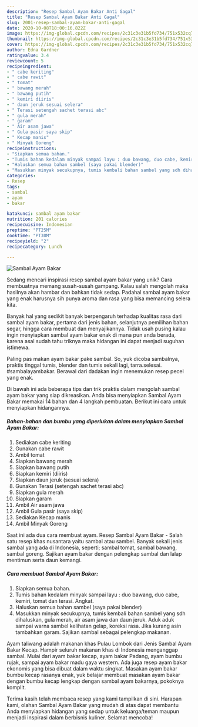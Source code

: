 ```yaml
---
description: "Resep Sambal Ayam Bakar Anti Gagal"
title: "Resep Sambal Ayam Bakar Anti Gagal"
slug: 2001-resep-sambal-ayam-bakar-anti-gagal
date: 2020-10-08T18:00:16.822Z
image: https://img-global.cpcdn.com/recipes/2c31c3e31b5fd734/751x532cq70/sambal-ayam-bakar-foto-resep-utama.jpg
thumbnail: https://img-global.cpcdn.com/recipes/2c31c3e31b5fd734/751x532cq70/sambal-ayam-bakar-foto-resep-utama.jpg
cover: https://img-global.cpcdn.com/recipes/2c31c3e31b5fd734/751x532cq70/sambal-ayam-bakar-foto-resep-utama.jpg
author: Edna Gardner
ratingvalue: 3.4
reviewcount: 5
recipeingredient:
- " cabe keriting"
- " cabe rawit"
- " tomat"
- " bawang merah"
- " bawang putih"
- " kemiri diiris"
- " daun jeruk sesuai selera"
- " Terasi setengah sachet terasi abc"
- " gula merah"
- " garam"
- " Air asam jawa"
- " Gula pasir saya skip"
- " Kecap manis"
- " Minyak Goreng"
recipeinstructions:
- "Siapkan semua bahan."
- "Tumis bahan kedalam minyak sampai layu : duo bawang, duo cabe, kemiri, tomat dan terasi. Angkat."
- "Haluskan semua bahan sambel (saya pakai blender)"
- "Masukkan minyak secukupnya, tumis kembali bahan sambel yang sdh dihaluskan, gula merah, air asam jawa dan daun jeruk. Aduk aduk sampai warna sambel kelihatan gelap, koreksi rasa. Jika kurang asin tambahkan garam. Sajikan sambal sebagai pelengkap makanan."
categories:
- Resep
tags:
- sambal
- ayam
- bakar

katakunci: sambal ayam bakar 
nutrition: 201 calories
recipecuisine: Indonesian
preptime: "PT25M"
cooktime: "PT30M"
recipeyield: "2"
recipecategory: Lunch

---
```



![Sambal Ayam Bakar](https://img-global.cpcdn.com/recipes/2c31c3e31b5fd734/751x532cq70/sambal-ayam-bakar-foto-resep-utama.jpg)

Sedang mencari inspirasi resep sambal ayam bakar yang unik? Cara membuatnya memang susah-susah gampang. Kalau salah mengolah maka hasilnya akan hambar dan bahkan tidak sedap. Padahal sambal ayam bakar yang enak harusnya sih punya aroma dan rasa yang bisa memancing selera kita.

Banyak hal yang sedikit banyak berpengaruh terhadap kualitas rasa dari sambal ayam bakar, pertama dari jenis bahan, selanjutnya pemilihan bahan segar, hingga cara membuat dan menyajikannya. Tidak usah pusing kalau ingin menyiapkan sambal ayam bakar enak di mana pun anda berada, karena asal sudah tahu triknya maka hidangan ini dapat menjadi suguhan istimewa.

Paling pas makan ayam bakar pake sambal. So, yuk dicoba sambalnya, praktis tinggal tumis, blender dan tumis sekali lagi, tarra.selesai. #sambalayambakar. Berawal dari dadakan ingin menemukan resep pecel yang enak.


Di bawah ini ada beberapa tips dan trik praktis dalam mengolah sambal ayam bakar yang siap dikreasikan. Anda bisa menyiapkan Sambal Ayam Bakar memakai 14 bahan dan 4 langkah pembuatan. Berikut ini cara untuk menyiapkan hidangannya.

<!--inarticleads1-->

##### Bahan-bahan dan bumbu yang diperlukan dalam menyiapkan Sambal Ayam Bakar:

1. Sediakan  cabe keriting
1. Gunakan  cabe rawit
1. Ambil  tomat
1. Siapkan  bawang merah
1. Siapkan  bawang putih
1. Siapkan  kemiri (diiris)
1. Siapkan  daun jeruk (sesuai selera)
1. Gunakan  Terasi (setengah sachet terasi abc)
1. Siapkan  gula merah
1. Siapkan  garam
1. Ambil  Air asam jawa
1. Ambil  Gula pasir (saya skip)
1. Sediakan  Kecap manis
1. Ambil  Minyak Goreng


Saat ini ada dua cara membuat ayam. Resep Sambal Ayam Bakar - Salah satu resep khas nusantara yaitu sambal atau sambel. Banyak sekali jenis sambal yang ada di Indonesia, seperti; sambal tomat, sambal bawang, sambal goreng. Sajikan ayam bakar dengan pelengkap sambal dan lalap mentimun serta daun kemangi. 

<!--inarticleads2-->

##### Cara membuat Sambal Ayam Bakar:

1. Siapkan semua bahan.
1. Tumis bahan kedalam minyak sampai layu : duo bawang, duo cabe, kemiri, tomat dan terasi. Angkat.
1. Haluskan semua bahan sambel (saya pakai blender)
1. Masukkan minyak secukupnya, tumis kembali bahan sambel yang sdh dihaluskan, gula merah, air asam jawa dan daun jeruk. Aduk aduk sampai warna sambel kelihatan gelap, koreksi rasa. Jika kurang asin tambahkan garam. Sajikan sambal sebagai pelengkap makanan.


Ayam taliwang adalah makanan khas Pulau Lombok dari Jenis Sambal Ayam Bakar Kecap. Hampir seluruh makanan khas di Indonesia menganggap sambal. Mulai dari ayam bakar kecap, ayam bakar Padang, ayam bumbu rujak, sampai ayam bakar madu gaya western. Ada juga resep ayam bakar ekonomis yang bisa dibuat dalam waktu singkat. Masakan ayam bakar bumbu kecap rasanya enak, yuk belajar membuat masakan ayam bakar dengan bumbu kecap lengkap dengan sambal ayam bakarnya, pokoknya komplit. 

Terima kasih telah membaca resep yang kami tampilkan di sini. Harapan kami, olahan Sambal Ayam Bakar yang mudah di atas dapat membantu Anda menyiapkan hidangan yang sedap untuk keluarga/teman maupun menjadi inspirasi dalam berbisnis kuliner. Selamat mencoba!
